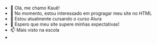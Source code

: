 - 👋 Olá, me chamo Kauê!
- 👀 No momento, estou interessado em progragar meu site no HTML
- 🌱 Estou atualmente cursando o curso Alura
- 💞️ Espero que meu site supere minhas expectativas!
- 📫 Mais visto na escola
- 

